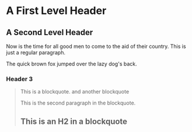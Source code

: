 A First Level Header
====================

A Second Level Header
---------------------

Now is the time for all good men to come to
the aid of their country. This is just a
regular paragraph.

The quick brown fox jumped over the lazy
dog's back.

### Header 3

> This is a blockquote.
> and another blockquote
> 
> This is the second paragraph in the blockquote.
>
> ## This is an H2 in a blockquote
